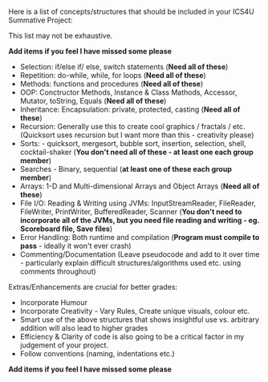 Here is a list of concepts/structures that should be included in your ICS4U Summative Project: 


This list may not be exhaustive. 

**Add items if you feel I have missed some please**


* Selection: if/else if/ else,  switch statements (**Need all of these**)
* Repetition: do-while,  while, for loops (**Need all of these**)
* Methods:  functions and procedures (**Need all of these**)
* OOP: Conctructor Methods, Instance & Class Mathods, Accessor, Mutator, toString, Equals (**Need all of these**)
* Inheritance: Encapsulation: private, protected, casting (**Need all of these**)
* Recursion: Generally use this to create cool graphics / fractals / etc.  (Quicksort uses recursion but I want more than this - creativity please)
* Sorts:  - quicksort, mergesort, bubble sort, insertion, selection, shell, cocktail-shaker (**You don't need all of these - at least one each group member**)
* Searches - Binary, sequential (**at least one of these each group member**)
* Arrays: 1-D and Multi-dimensional Arrays and Object Arrays (**Need all of these**)
* File I/O: Reading & Writing using JVMs: InputStreamReader, FileReader, FileWriter, PrintWriter, BufferedReader, Scanner (**You don't need to incorporate all of the JVMs, but you need file reading and writing - eg. Scoreboard file, Save files**)
* Error Handling: Both runtime and compilation (**Program must compile to pass** - ideally it won't ever crash)
* Commenting/Documentation (Leave pseudocode and add to it over time - particularly explain difficult structures/algorithms used etc. using comments throughout)

Extras/Enhancements are crucial for better grades:
* Incorporate Humour
* Incorporate Creativity - Vary Rules, Create unique visuals, colour etc.
* Smart use of the above structures that shows insightful use vs. arbitrary addition will also lead to higher grades
* Efficiency & Clarity of code is also going to be a critical factor in my judgement of your project.
* Follow conventions (naming, indentations etc.)


**Add items if you feel I have missed some please**

